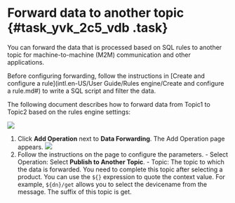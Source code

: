 # Forward data to another topic {#task_yvk_2c5_vdb .task}

You can forward the data that is processed based on SQL rules to another topic for machine-to-machine \(M2M\) communication and other applications.

Before configuring forwarding, follow the instructions in [Create and configure a rule](intl.en-US/User Guide/Rules engine/Create and configure a rule.md#) to write a SQL script and filter the data.

The following document describes how to forward data from Topic1 to Topic2 based on the rules engine settings:

![](http://static-aliyun-doc.oss-cn-hangzhou.aliyuncs.com/assets/img/7543/2531_en-US.png)

1.   Click **Add Operation** next to **Data Forwarding**. The Add Operation page appears. ![](http://static-aliyun-doc.oss-cn-hangzhou.aliyuncs.com/assets/img/7543/2628_en-US.png) 
2.   Follow the instructions on the page to configure the parameters. 
    -   Select Operation: Select **Publish to Another Topic**.
    -   Topic: The topic to which the data is forwarded. You need to complete this topic after selecting a product. You can use the `${}` expression to quote the context value. For example, `${dn}/get` allows you to select the devicename from the message. The suffix of this topic is get.

